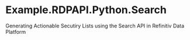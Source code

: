 # Example.RDPAPI.Python.Search
Generating Actionable Secutiry Lists using the Search API in Refinitiv Data Platform

